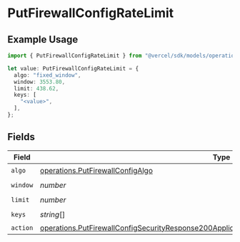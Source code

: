 # PutFirewallConfigRateLimit

## Example Usage

```typescript
import { PutFirewallConfigRateLimit } from "@vercel/sdk/models/operations/putfirewallconfig.js";

let value: PutFirewallConfigRateLimit = {
  algo: "fixed_window",
  window: 3553.80,
  limit: 438.62,
  keys: [
    "<value>",
  ],
};
```

## Fields

| Field                                                                                                                                                                                                                  | Type                                                                                                                                                                                                                   | Required                                                                                                                                                                                                               | Description                                                                                                                                                                                                            |
| ---------------------------------------------------------------------------------------------------------------------------------------------------------------------------------------------------------------------- | ---------------------------------------------------------------------------------------------------------------------------------------------------------------------------------------------------------------------- | ---------------------------------------------------------------------------------------------------------------------------------------------------------------------------------------------------------------------- | ---------------------------------------------------------------------------------------------------------------------------------------------------------------------------------------------------------------------- |
| `algo`                                                                                                                                                                                                                 | [operations.PutFirewallConfigAlgo](../../models/operations/putfirewallconfigalgo.md)                                                                                                                                   | :heavy_check_mark:                                                                                                                                                                                                     | N/A                                                                                                                                                                                                                    |
| `window`                                                                                                                                                                                                               | *number*                                                                                                                                                                                                               | :heavy_check_mark:                                                                                                                                                                                                     | N/A                                                                                                                                                                                                                    |
| `limit`                                                                                                                                                                                                                | *number*                                                                                                                                                                                                               | :heavy_check_mark:                                                                                                                                                                                                     | N/A                                                                                                                                                                                                                    |
| `keys`                                                                                                                                                                                                                 | *string*[]                                                                                                                                                                                                             | :heavy_check_mark:                                                                                                                                                                                                     | N/A                                                                                                                                                                                                                    |
| `action`                                                                                                                                                                                                               | [operations.PutFirewallConfigSecurityResponse200ApplicationJSONResponseBodyActiveRulesActionAction](../../models/operations/putfirewallconfigsecurityresponse200applicationjsonresponsebodyactiverulesactionaction.md) | :heavy_minus_sign:                                                                                                                                                                                                     | N/A                                                                                                                                                                                                                    |